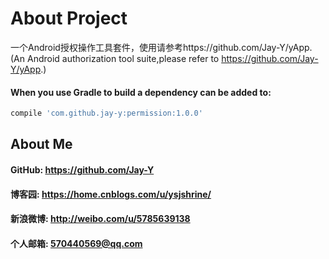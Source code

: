 # About Project
一个Android授权操作工具套件，使用请参考https://github.com/Jay-Y/yApp.
(An Android authorization tool suite,please refer to https://github.com/Jay-Y/yApp.)
#### When you use Gradle to build a dependency can be added to:
```javascript
compile 'com.github.jay-y:permission:1.0.0'
```
## About Me
#### GitHub: https://github.com/Jay-Y
#### 博客园: https://home.cnblogs.com/u/ysjshrine/
#### 新浪微博: http://weibo.com/u/5785639138
#### 个人邮箱: 570440569@qq.com
